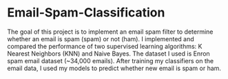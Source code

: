 # Email-Spam-Classification
The goal of this project is to implement an email spam filter to determine whether an email is spam (spam) or not (ham). I implemented and compared the performance of two supervised learning algorithms: K Nearest Neighbors (KNN) and Naive Bayes. The dataset I used is Enron spam email dataset (~34,000 emails). After training my classifiers on the email data, I used my models to predict whether new email is spam or ham.
